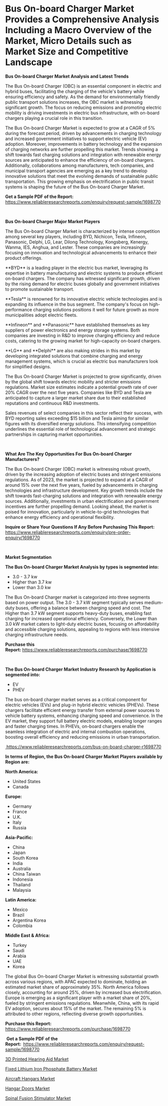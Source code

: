 <p><h1>Bus On-board Charger Market Provides a Comprehensive Analysis Including a Macro Overview of the Market, Micro Details such as Market Size and Competitive Landscape</h1></p><p><strong>Bus On-board Charger Market Analysis and Latest Trends</strong></p>
<p><p>The Bus On-board Charger (OBC) is an essential component in electric and hybrid buses, facilitating the charging of the vehicle's battery while ensuring efficiency and safety. As the demand for environmentally friendly public transport solutions increases, the OBC market is witnessing significant growth. The focus on reducing emissions and promoting electric mobility is driving investments in electric bus infrastructure, with on-board chargers playing a crucial role in this transition.</p><p>The Bus On-board Charger Market is expected to grow at a CAGR of 5% during the forecast period, driven by advancements in charging technology and increased government initiatives to support electric vehicle (EV) adoption. Moreover, improvements in battery technology and the expansion of charging networks are further propelling this market. Trends showing a shift towards fast charging solutions and integration with renewable energy sources are anticipated to enhance the efficiency of on-board chargers. Additionally, collaborations among manufacturers, tech companies, and municipal transport agencies are emerging as a key trend to develop innovative solutions that meet the evolving demands of sustainable public transportation. This growing emphasis on electrification in public transit systems is shaping the future of the Bus On-board Charger Market.</p></p>
<p><strong>Get a Sample PDF of the Report:&nbsp;</strong> <a href="https://www.reliableresearchreports.com/enquiry/request-sample/1698770?utm_campaign=32&utm_medium=2&utm_source=Github&utm_content=ia&utm_term=20102024&utm_id=bus-on-board-charger">https://www.reliableresearchreports.com/enquiry/request-sample/1698770</a></p>
<p>&nbsp;</p>
<p><strong>Bus On-board Charger Major Market Players</strong></p>
<p><p>The Bus On-board Charger Market is characterized by intense competition among several key players, including BYD, Nichicon, Tesla, Infineon, Panasonic, Delphi, LG, Lear, Dilong Technology, Kongsberg, Kenergy, Wanma, IES, Anghua, and Lester. These companies are increasingly focusing on innovation and technological advancements to enhance their product offerings.</p><p>**BYD** is a leading player in the electric bus market, leveraging its expertise in battery manufacturing and electric systems to produce efficient on-board chargers. The company has witnessed significant growth, driven by the rising demand for electric buses globally and government initiatives to promote sustainable transport.</p><p>**Tesla** is renowned for its innovative electric vehicle technologies and is expanding its influence in the bus segment. The company's focus on high-performance charging solutions positions it well for future growth as more municipalities adopt electric fleets.</p><p>**Infineon** and **Panasonic** have established themselves as key suppliers of power electronics and energy storage systems. Both companies are investing in R&D to improve charging efficiency and reduce costs, catering to the growing market for high-capacity on-board chargers.</p><p>**LG** and **Delphi** are also making strides in this market by developing integrated solutions that combine charging and energy management systems, which is crucial as electric bus manufacturers look for simplified designs.</p><p>The Bus On-board Charger Market is projected to grow significantly, driven by the global shift towards electric mobility and stricter emissions regulations. Market size estimates indicate a potential growth rate of over 20% CAGR over the next five years. Companies like BYD and Tesla are anticipated to capture a larger market share due to their established reputations and continuous R&D investments.</p><p>Sales revenues of select companies in this sector reflect their success, with BYD reporting sales exceeding $15 billion and Tesla aiming for similar figures with its diversified energy solutions. This intensifying competition underlines the essential role of technological advancement and strategic partnerships in capturing market opportunities.</p></p>
<p>&nbsp;</p>
<p><strong>What Are The Key Opportunities For Bus On-board Charger Manufacturers?</strong></p>
<p><p>The Bus On-board Charger (OBC) market is witnessing robust growth, driven by the increasing adoption of electric buses and stringent emissions regulations. As of 2023, the market is projected to expand at a CAGR of around 15% over the next five years, fueled by advancements in charging technologies and infrastructure development. Key growth trends include the shift towards fast-charging solutions and integration with renewable energy sources. Additionally, investments in urban electrification and government incentives are further propelling demand. Looking ahead, the market is poised for innovation, particularly in vehicle-to-grid technologies that enhance energy efficiency and operational flexibility.</p></p>
<p><strong>Inquire or Share Your Questions If Any Before Purchasing This Report:</strong> <a href="https://www.reliableresearchreports.com/enquiry/pre-order-enquiry/1698770?utm_campaign=32&utm_medium=2&utm_source=Github&utm_content=ia&utm_term=20102024&utm_id=bus-on-board-charger">https://www.reliableresearchreports.com/enquiry/pre-order-enquiry/1698770</a></p>
<p>&nbsp;</p>
<p><strong>Market Segmentation</strong></p>
<p><strong>The Bus On-board Charger Market Analysis by types is segmented into:</strong></p>
<p><ul><li>3.0 - 3.7 kw</li><li>Higher than 3.7 kw</li><li>Lower than 3.0 kw</li></ul></p>
<p><p>The Bus On-board Charger market is categorized into three segments based on power output. The 3.0 - 3.7 kW segment typically serves medium-duty buses, offering a balance between charging speed and cost. The Higher than 3.7 kW segment supports heavy-duty buses, enabling fast charging for increased operational efficiency. Conversely, the Lower than 3.0 kW market caters to light-duty electric buses, focusing on affordability and accessible charging solutions, appealing to regions with less intensive charging infrastructure needs.</p></p>
<p><strong>Purchase this Report:&nbsp;</strong><a href="https://www.reliableresearchreports.com/purchase/1698770?utm_campaign=32&utm_medium=2&utm_source=Github&utm_content=ia&utm_term=20102024&utm_id=bus-on-board-charger">https://www.reliableresearchreports.com/purchase/1698770</a></p>
<p>&nbsp;</p>
<p><strong>The Bus On-board Charger Market Industry Research by Application is segmented into:</strong></p>
<p><ul><li>EV</li><li>PHEV</li></ul></p>
<p><p>The bus on-board charger market serves as a critical component for electric vehicles (EVs) and plug-in hybrid electric vehicles (PHEVs). These chargers facilitate efficient energy transfer from external power sources to vehicle battery systems, enhancing charging speed and convenience. In the EV market, they support full battery electric models, enabling longer ranges and faster charging times. In PHEVs, on-board chargers enable the seamless integration of electric and internal combustion operations, boosting overall efficiency and reducing emissions in urban transportation.</p></p>
<p><a href="https://www.reliableresearchreports.com/bus-on-board-charger-r1698770?utm_campaign=32&utm_medium=2&utm_source=Github&utm_content=ia&utm_term=20102024&utm_id=bus-on-board-charger">&nbsp;https://www.reliableresearchreports.com/bus-on-board-charger-r1698770</a></p>
<p><strong>In terms of Region, the Bus On-board Charger Market Players available by Region are:</strong></p>
<p>
    <p> <strong> North America: </strong>
        <ul>
            <li>United States</li>
            <li>Canada</li>
        </ul>
        </p> 
    <p> <strong> Europe: </strong>
        <ul>
            <li>Germany</li>
            <li>France</li>
            <li>U.K.</li>
            <li>Italy</li>
            <li>Russia</li>
        </ul>
        </p> 
    <p> <strong> Asia-Pacific: </strong>
        <ul>
            <li>China</li>
            <li>Japan</li>
            <li>South Korea</li>
            <li>India</li>
            <li>Australia</li>
            <li>China Taiwan</li>
            <li>Indonesia</li>
            <li>Thailand</li>
            <li>Malaysia</li>
        </ul>
        </p> 
    <p> <strong> Latin America: </strong>
        <ul>
            <li>Mexico</li>
            <li>Brazil</li>
            <li>Argentina Korea</li>
            <li>Colombia</li>
        </ul>
        </p> 
    <p> <strong> Middle East & Africa: </strong>
        <ul>
            <li>Turkey</li>
            <li>Saudi</li>
            <li>Arabia</li>
            <li>UAE</li>
            <li>Korea</li>
        </ul>
    </p>
    </p>
<p><p>The global Bus On-board Charger Market is witnessing substantial growth across various regions, with APAC expected to dominate, holding an estimated market share of approximately 35%. North America follows closely, accounting for around 25%, driven by increased bus electrification. Europe is emerging as a significant player with a market share of 20%, fueled by stringent emissions regulations. Meanwhile, China, with its rapid EV adoption, secures about 15% of the market. The remaining 5% is attributed to other regions, reflecting diverse growth opportunities.</p></p>
<p><strong>Purchase this Report: </strong><a href="https://www.reliableresearchreports.com/purchase/1698770?utm_campaign=32&utm_medium=2&utm_source=Github&utm_content=ia&utm_term=20102024&utm_id=bus-on-board-charger">https://www.reliableresearchreports.com/purchase/1698770</a></p>
<p>&nbsp;<strong>Get a Sample PDF of the Report:&nbsp;&nbsp;</strong><a href="https://www.reliableresearchreports.com/enquiry/request-sample/1698770?utm_campaign=32&utm_medium=2&utm_source=Github&utm_content=ia&utm_term=20102024&utm_id=bus-on-board-charger">https://www.reliableresearchreports.com/enquiry/request-sample/1698770</a></p>
<p><strong></strong></p>
<p><p><a href="https://www.linkedin.com/pulse/3d-printed-hearing-aid-market-shifts-strategic-analysis-2024-2031-4esqe?utm_campaign=32&utm_medium=2&utm_source=Github&utm_content=ia&utm_term=20102024&utm_id=bus-on-board-charger">3D Printed Hearing Aid Market</a></p><p><a href="https://github.com/catusaesianou/Market-Research-Report-List-1/blob/main/fixed-lithium-iron-phosphate-battery-market.md?utm_campaign=32&utm_medium=2&utm_source=Github&utm_content=ia&utm_term=20102024&utm_id=bus-on-board-charger">Fixed Lithium Iron Phosphate Battery Market</a></p><p><a href="https://issuu.com/reportprime-2/docs/aircraft-hangars-market-size-2030.p_39833fde495606?utm_campaign=32&utm_medium=2&utm_source=Github&utm_content=ia&utm_term=20102024&utm_id=bus-on-board-charger">Aircraft Hangars Market</a></p><p><a href="https://issuu.com/reportprime-2/docs/hangar-doors-market-size-2030.pptx_246d44b592725b?utm_campaign=32&utm_medium=2&utm_source=Github&utm_content=ia&utm_term=20102024&utm_id=bus-on-board-charger">Hangar Doors Market</a></p><p><a href="https://www.linkedin.com/pulse/spinal-fusion-stimulator-industry-insights-report-analyzing-ybroe?utm_campaign=32&utm_medium=2&utm_source=Github&utm_content=ia&utm_term=20102024&utm_id=bus-on-board-charger">Spinal Fusion Stimulator Market</a></p></p>